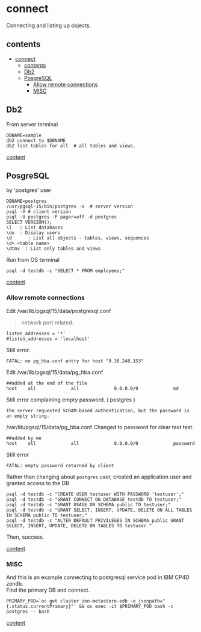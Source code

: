 # connect

Connecting and listing up objects.     

## contents

- [connect](#connect)
  - [contents](#contents)
  - [Db2](#db2)
  - [PosgreSQL](#posgresql)
    - [Allow remote connections](#allow-remote-connections)
    - [MISC](#misc)

## Db2

From server terminal 
```
DBNAME=sample
db2 connect to $DBNAME
db2 list tables for all  # all tables and views.
```


[content](#contents)  

## PosgreSQL

by 'postgres' user   
```
DBNAME=postgres
/usr/pgsql-15/bin/postgres -V  # server version 
psql -V # client version
psql -U postgres -P pager=off -d postgres
SELECT VERSION();
\l   : List databases
\du  : Display users   
\d      : List all objects - tables, views, sequences
\d+ <table name>
\dtmv  : List only tables and views
```

Run from OS terminal   
```
psql -d testdb -c "SELECT * FROM employees;"
```

[content](#contents)  

### Allow remote connections   

Edit /var/lib/pgsql/15/data/postgresql.conf     

> network port related.   

```
listen_addresses = '*'
#listen_addresses = 'localhost'
```

Still error. 
```
FATAL: no pg_hba.conf entry for host "9.30.248.153"
```

Edit /var/lib/pgsql/15/data/pg_hba.conf
```
##added at the end of the file   
host    all             all             0.0.0.0/0             md
```
Still error complaining empty password. ( postgres )   
```
The server requested SCRAM-based authentication, but the password is an empty string.
```

/var/lib/pgsql/15/data/pg_hba.conf
Changed to password for clear text test.    
```
##added by me
host    all             all             0.0.0.0/0             password
```

Still error
```
FATAL: empty password returned by client
```

Rather than changing about `postgres` user, created an application user and granted access to the DB     
```
psql -d testdb -c "CREATE USER testuser WITH PASSWORD 'testuser';"
psql -d testdb -c "GRANT CONNECT ON DATABASE testdb TO testuser;"
psql -d testdb -c "GRANT USAGE ON SCHEMA public TO testuser;"
psql -d testdb -c "GRANT SELECT, INSERT, UPDATE, DELETE ON ALL TABLES IN SCHEMA public TO testuser;"
psql -d testdb -c "ALTER DEFAULT PRIVILEGES IN SCHEMA public GRANT SELECT, INSERT, UPDATE, DELETE ON TABLES TO testuser "
```

Then, success. 


[content](#contents)   

### MISC   

And this is an example connecting to postgresql service pod in IBM CP4D zendb.  
Find the primary DB and connect.     

```
PRIMARY_POD=`oc get cluster zen-metastore-edb -o jsonpath="{.status.currentPrimary}"` && oc exec -it $PRIMARY_POD bash -c postgres -- bash
```

[content](#contents)  

